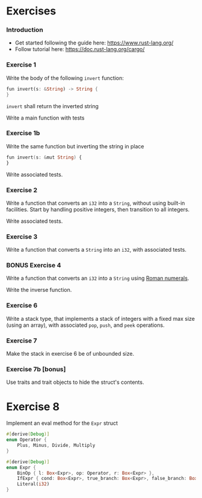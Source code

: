 Exercises
=========

### Introduction

* Get started following the guide here: https://www.rust-lang.org/
* Follow tutorial here: https://doc.rust-lang.org/cargo/

### Exercise 1

Write the body of the following `invert` function:

```rust
fun invert(s: &String) -> String {
}
```

`invert` shall return the inverted string

Write a main function with tests

### Exercise 1b

Write the same function but inverting the string in place

```ada
fun invert(s: &mut String) {
}
```

Write associated tests.

### Exercise 2

Write a function that converts an `i32` into a `String`, without using built-in
facilities. Start by handling positive integers, then transition to all
integers.

Write associated tests.

### Exercise 3

Write a function that converts a `String` into an `i32`, with associated
tests.

### BONUS Exercise 4

Write a function that converts an `i32` into a `String` using
[Roman numerals](https://en.wikipedia.org/wiki/Roman_numerals).

Write the inverse function.

### Exercise 6

Write a stack type, that implements a stack of integers with a fixed max size
(using an array), with associated `pop`, `push`, and `peek` operations.

### Exercise 7

Make the stack in exercise 6 be of unbounded size.

### Exercise 7b [bonus]

Use traits and trait objects to hide the struct's contents.

# Exercise 8

Implement an eval method for the `Expr` struct

```rust
#[derive(Debug)]
enum Operator {
    Plus, Minus, Divide, Multiply
}

#[derive(Debug)]
enum Expr {
    BinOp { l: Box<Expr>, op: Operator, r: Box<Expr> },
    IfExpr { cond: Box<Expr>, true_branch: Box<Expr>, false_branch: Box<Expr> }
    Literal(i32)
}
```
